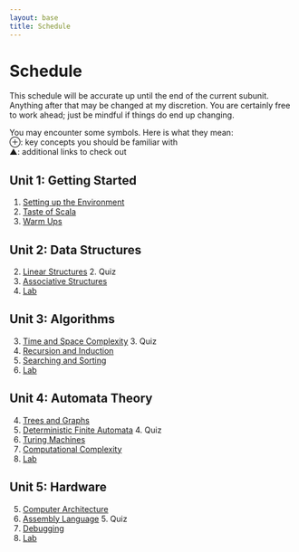 ```yaml
---
layout: base
title: Schedule
---
```

# Schedule
This schedule will be accurate up until the end of the current subunit. Anything after that may be changed at my discretion. You are certainly free to work ahead; just be mindful if things do end up changing.

<div class="Legend">
You may encounter some symbols. Here is what they mean: <br>
⊕: key concepts you should be familiar with<br>
▲: additional links to check out
</div>

## Unit 1: Getting Started
  1. [Setting up the Environment]({{site.baseurl}}/units/01/01)
  1. [Taste of Scala]({{site.baseurl}}/units/01/02)
  1. [Warm Ups]({{site.baseurl}}/units/01/03)

## Unit 2: Data Structures
  2. [Linear Structures]({{site.baseurl}}/units/02/01)
    2. Quiz
  2. [Associative Structures]({{site.baseurl}}/units/02/02)
  2. [Lab]({{site.baseurl}}/units/02/03)

## Unit 3: Algorithms
  3. [Time and Space Complexity]({{site.baseurl}}/units/03/01)
    3. Quiz
  3. [Recursion and Induction]({{site.baseurl}}/units/03/02)
  3. [Searching and Sorting]({{site.baseurl}}/units/03/03)
  3. [Lab]({{site.baseurl}}/units/03/04)

## Unit 4: Automata Theory
  4. [Trees and Graphs]({{site.baseurl}}/units/04/01)
  4. [Deterministic Finite Automata]({{site.baseurl}}/units/04/02)
    4. Quiz
  4. [Turing Machines]({{site.baseurl}}/units/04/03)
  4. [Computational Complexity]({{site.baseurl}}/units/04/04)
  4. [Lab]({{site.baseurl}}/units/04/05)

## Unit 5: Hardware
  5. [Computer Architecture]({{site.baseurl}}/units/05/01)
  5. [Assembly Language]({{site.baseurl}}/units/05/02)
    5. Quiz
  5. [Debugging]({{site.baseurl}}/units/05/03)
  5. [Lab]({{site.baseurl}}/units/05/04)
